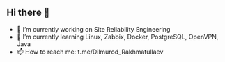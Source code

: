 ## Hi there 👋
- 🔭 I’m currently working on Site Reliability Engineering
- 🌱 I’m currently learning Linux, Zabbix, Docker, PostgreSQL, OpenVPN, Java
- 📫 How to reach me: t.me/Dilmurod_Rakhmatullaev

<!--
**dilmurod-rakhmatullaev/dilmurod-rakhmatullaev** is a ✨ _special_ ✨ repository because its `README.md` (this file) appears on your GitHub profile.

Here are some ideas to get you started:

- 🔭 I’m currently working on Site Reliability Engineering
- 🌱 I’m currently learning Linux, Zabbix, Docker, PostgreSQL, OpenVPN
- 👯 I’m looking to collaborate on ...
- 🤔 I’m looking for help with SRE
- 💬 Ask me about ...
- 📫 How to reach me: t.me/Dilmurod_Rakhmatullaev
- 😄 Pronouns: ...
- ⚡ Fun fact: ...
-->
